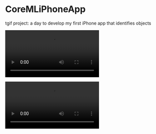 # CoreMLiPhoneApp
tgif project: a day to develop my first iPhone app that identifies objects

![demo1](https://user-images.githubusercontent.com/38410965/111800471-5eb60a00-88a2-11eb-8bda-9885ceeb6424.mov)


![demo](https://user-images.githubusercontent.com/38410965/111719578-840b2f80-8832-11eb-890d-710f511e0763.mp4)
